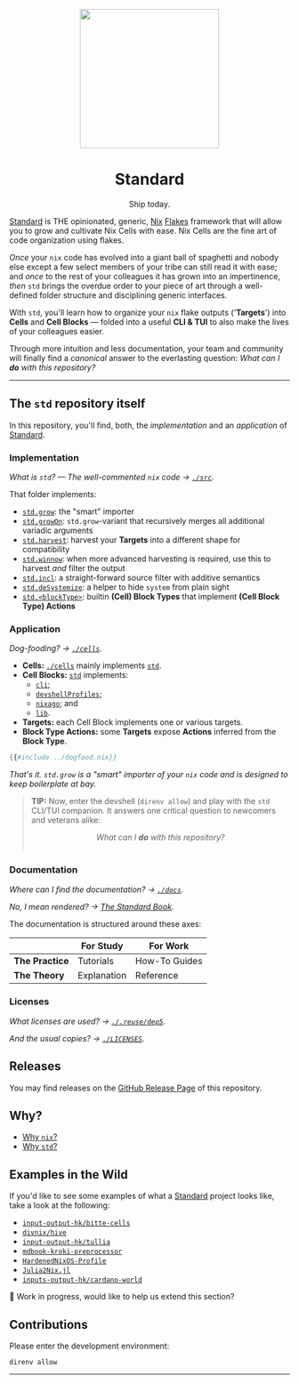 <!--
SPDX-FileCopyrightText: 2022 The Standard Authors
SPDX-FileCopyrightText: 2022 Kevin Amado <kamadorueda@gmail.com>

SPDX-License-Identifier: Unlicense
-->

<div align="center">
  <img src="https://github.com/divnix/std/raw/imp-logo-gen/artwork/logo.svg" width="250" />
  <h1>Standard</h1>
  <p>Ship today.</span>
</div>

<!--
_By [Kevin Amado](https://github.com/kamadorueda),
with contributions from [David Arnold](https://github.com/blaggacao),
[Timothy DeHerrera](https://github.com/nrdxp)
and many more amazing people (see end of file for a full list)._
-->

[Standard][std] is THE opinionated, generic,
[Nix][nix] [Flakes][nix-flakes] framework
that will allow you to grow and cultivate
Nix Cells with ease. Nix Cells are the fine
art of code organization using flakes.

_Once_ your `nix` code has evolved into a giant
ball of spaghetti and nobody else except a few
select members of your tribe can still read it
with ease; and _once_ to the rest of your colleagues
it has grown into an impertinence, _then_ `std`
brings the overdue order to your piece of art
through a well-defined folder structure and
disciplining generic interfaces.

With `std`, you'll learn how to organize your `nix`
flake outputs ('**Targets**') into **Cells** and
**Cell Blocks** &mdash; folded into a useful
**CLI & TUI** to also make the lives of your
colleagues easier.

Through more intuition and less documentation,
your team and community will finally find a
_canonical_ answer to the everlasting question:
_What can I **do** with this repository?_

---

## The `std` repository itself

In this repository, you'll find, both, the _implementation_ and an _application_ of [Standard][std].

### Implementation

_What is `std`? &mdash; The well-commented `nix` code &rarr; [`./src`][src]._

That folder implements:

- [`std.grow`][grow]: the "smart" importer
- [`std.growOn`][grow-on]: `std.grow`-variant that recursively merges all additional variadic arguments
- [`std.harvest`][harvest]: harvest your **Targets** into a different shape for compatibility
- [`std.winnow`][winnow]: when more advanced harvesting is required, use this to harvest _and_ filter the output
- [`std.incl`][incl]: a straight-forward source filter with additive semantics
- [`std.deSystemize`][de-systemize]: a helper to hide `system` from plain sight
- [`std.<blockType>`][blocktypes]: builtin **(Cell) Block Types** that implement **(Cell Block Type) Actions**

### Application

_Dog-fooding? &rarr; [`./cells`][cells]._

- **Cells:** [`./cells`][cells] mainly implements [`std`][cell-std].
- **Cell Blocks:** [`std`][cell-std] implements:
  - [`cli`][block-cli];
  - [`devshellProfiles`][block-devshellprofiles];
  - [`nixago`][block-nixago]; and
  - [`lib`][block-lib].
- **Targets:** each Cell Block implements one or various targets.
- **Block Type Actions:** some **Targets** expose **Actions** inferred from the **Block Type**.

```nix
{{#include ../dogfood.nix}}
```

_That's it. `std.grow` is a "smart" importer of your `nix` code and is designed to keep boilerplate at bay._

> **TIP:**
> Now, enter the devshell (`direnv allow`) and play with the `std` CLI/TUI companion.
> It answers one critical question to newcomers and veterans alike:
>
> <center><i>What can I <b>do</b> with this repository?</i></center>
> &emsp;

### Documentation

_Where can I find the documentation? &rarr; [`./docs`][docs]._

_No, I mean rendered? &rarr; [The Standard Book][book]._

The documentation is structured around these axes:

|                  | For Study   | For Work      |
| ---------------- | ----------- | ------------- |
| **The Practice** | Tutorials   | How-To Guides |
| **The Theory**   | Explanation | Reference     |

### Licenses

_What licenses are used? &rarr; [`./.reuse/dep5`][licensing]._

_And the usual copies? &rarr; [`./LICENSES`][licenses]._

## Releases

You may find releases on the [GitHub Release Page][releases] of this repository.

## Why?

- [Why `nix`?][why-nix]
- [Why `std`?][why-std]

## Examples in the Wild

If you'd like to see some examples
of what a [Standard][std] project looks like,
take a look at the following:

- [`input-output-hk/bitte-cells`][bitte-cells]
- [`divnix/hive`][divnix-hive]
- [`input-output-hk/tullia`][iog-tullia]
- [`mdbook-kroki-preprocessor`][mdbook-kroki-preprocessor]
- [`HardenedNixOS-Profile`][hardenednixos-profile]
- [`Julia2Nix.jl`][julia2nix]
- [`inputs-output-hk/cardano-world`][cardano-world]

:construction: Work in progress, would like to help us extend this section?

## Contributions

Please enter the development environment:

```console
direnv allow
```

---

[cell-std]: https://github.com/divnix/std/tree/main/cells/std
[block-cli]: https://github.com/divnix/std/blob/main/cells/std/cli.nix
[block-devshellprofiles]: https://github.com/divnix/std/blob/main/cells/std/devshellProfiles.nix
[block-nixago]: https://github.com/divnix/std/blob/main/cells/std/nixago.nix
[block-lib]: https://github.com/divnix/std/blob/main/cells/std/lib/default.nix
[cells]: https://github.com/divnix/std/tree/main/cells
[src]: https://github.com/divnix/std/tree/main/src
[docs]: https://github.com/divnix/std/tree/main/docs
[book]: https://std.divnix.com
[releases]: https://github.com/divnix/std/releases
[licensing]: https://github.com/divnix/std/blob/main/.reuse/dep5
[licenses]: https://github.com/divnix/std/tree/main/LICENSES
[grow]: https://github.com/divnix/std/blob/main/src/grow.nix
[grow-on]: https://github.com/divnix/std/blob/main/src/grow-on.nix
[harvest]: https://github.com/divnix/std/blob/main/src/harvest.nix
[winnow]: https://github.com/divnix/std/blob/main/src/winnow.nix
[incl]: https://github.com/divnix/incl
[de-systemize]: https://github.com/divnix/nosys/blob/master/flake.nix
[blocktypes]: https://github.com/divnix/std/blob/main/src/blocktypes.nix
[flake]: https://github.com/divnix/std/blob/main/flake.nix
[yants]: https://github.com/divnix/yants
[bitte-cells]: https://github.com/input-output-hk/bitte-cells
[cardano-world]: https://github.com/input-output-hk/cardano-world
[divnix-hive]: https://github.com/divnix/hive
[hardenednixos-profile]: https://github.com/hardenedlinux/HardenedNixOS-Profile
[iog-tullia]: https://github.com/input-output-hk/tullia
[julia2nix]: https://github.com/JuliaCN/Julia2Nix.jl
[mdbook-kroki-preprocessor]: https://github.com/input-output-hk/mdbook-kroki-preprocessor
[nix-flakes]: https://nixos.wiki/wiki/Flakes
[nix]: https://nixos.org/manual/nix/unstable
[std]: https://github.com/divnix/std
[why-std]: https://std.divnix.com/explain/why-std.html
[why-nix]: https://std.divnix.com/explain/why-nix.html
